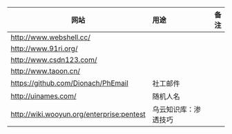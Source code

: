 |网站|用途|备注|
|---|:---|---:|
|http://www.webshell.cc/|||
|http://www.91ri.org/|||
|http://www.csdn123.com/|||
|http://www.taoon.cn/|||
|https://github.com/Dionach/PhEmail|社工邮件||
|http://uinames.com/|随机人名||
|http://wiki.wooyun.org/enterprise:pentest|乌云知识库：渗透技巧||
